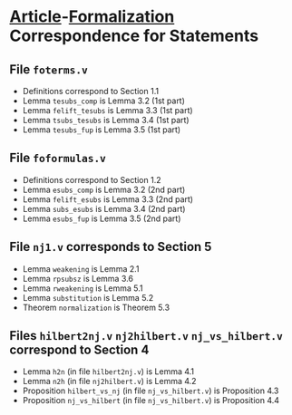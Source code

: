 # [Article](https://doi.org/10.1145/3437992.3439926)-[Formalization](https://doi.org/10.1145/3410270) Correspondence for Statements

## File `foterms.v`

* Definitions correspond to Section 1.1
* Lemma `tesubs_comp` is Lemma 3.2 (1st part)
* Lemma `felift_tesubs` is Lemma 3.3 (1st part)
* Lemma `tsubs_tesubs` is Lemma 3.4 (1st part)
* Lemma `tesubs_fup` is Lemma 3.5 (1st part)

## File `foformulas.v`

* Definitions correspond to Section 1.2
* Lemma `esubs_comp` is Lemma 3.2 (2nd part)
* Lemma `felift_esubs` is Lemma 3.3 (2nd part)
* Lemma `subs_esubs` is Lemma 3.4 (2nd part)
* Lemma `esubs_fup` is Lemma 3.5 (2nd part)

## File `nj1.v` corresponds to Section 5

* Lemma `weakening` is Lemma 2.1
* Lemma `rpsubsz` is Lemma 3.6
* Lemma `rweakening` is Lemma 5.1
* Lemma `substitution` is Lemma 5.2
* Theorem `normalization` is Theorem 5.3

## Files `hilbert2nj.v` `nj2hilbert.v` `nj_vs_hilbert.v` correspond to Section 4

* Lemma `h2n` (in file `hilbert2nj.v`) is Lemma 4.1
* Lemma `n2h` (in file `nj2hilbert.v`) is Lemma 4.2
* Proposition `hilbert_vs_nj` (in file `nj_vs_hilbert.v`) is Proposition 4.3
* Proposition `nj_vs_hilbert` (in file `nj_vs_hilbert.v`) is Proposition 4.4
